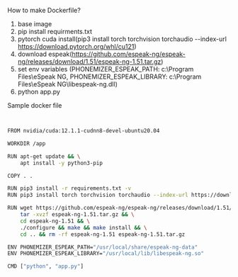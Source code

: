 How to make Dockerfile?

1) base image
2) pip install requirments.txt
3) pytorch cuda install(pip3 install torch torchvision torchaudio --index-url https://download.pytorch.org/whl/cu121)
4) download espeak(https://github.com/espeak-ng/espeak-ng/releases/download/1.51/espeak-ng-1.51.tar.gz)
5) set env variables (PHONEMIZER_ESPEAK_PATH: c:\Program Files\eSpeak NG,
PHONEMIZER_ESPEAK_LIBRARY: c:\Program Files\eSpeak NG\libespeak-ng.dll)
6) python app.py



Sample docker file

```bash


FROM nvidia/cuda:12.1.1-cudnn8-devel-ubuntu20.04

WORKDIR /app

RUN apt-get update && \
    apt install -y python3-pip

COPY . .

RUN pip3 install -r requirements.txt -v
RUN pip3 install torch torchvision torchaudio --index-url https://download.pytorch.org/whl/cu121

RUN wget https://github.com/espeak-ng/espeak-ng/releases/download/1.51/espeak-ng-1.51.tar.gz && \
    tar -xvzf espeak-ng-1.51.tar.gz && \
    cd espeak-ng-1.51 && \
    ./configure && make && make install && \
    cd .. && rm -rf espeak-ng-1.51 espeak-ng-1.51.tar.gz

ENV PHONEMIZER_ESPEAK_PATH="/usr/local/share/espeak-ng-data"
ENV PHONEMIZER_ESPEAK_LIBRARY="/usr/local/lib/libespeak-ng.so"

CMD ["python", "app.py"]

```
